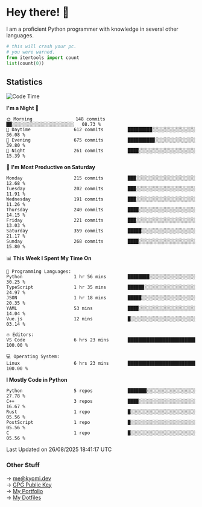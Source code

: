 # Hey there! 👋

I am a proficient Python programmer with knowledge in several other languages.

```py
# this will crash your pc.
# you were warned.
from itertools import count
list(count(0))
```

## Statistics
<!--START_SECTION:waka-->
![Code Time](http://img.shields.io/badge/Code%20Time-1%2C909%20hrs%2058%20mins-blue)

**I'm a Night 🦉** 

```text
🌞 Morning                148 commits         ██░░░░░░░░░░░░░░░░░░░░░░░   08.73 % 
🌆 Daytime                612 commits         █████████░░░░░░░░░░░░░░░░   36.08 % 
🌃 Evening                675 commits         ██████████░░░░░░░░░░░░░░░   39.80 % 
🌙 Night                  261 commits         ████░░░░░░░░░░░░░░░░░░░░░   15.39 % 
```
📅 **I'm Most Productive on Saturday** 

```text
Monday                   215 commits         ███░░░░░░░░░░░░░░░░░░░░░░   12.68 % 
Tuesday                  202 commits         ███░░░░░░░░░░░░░░░░░░░░░░   11.91 % 
Wednesday                191 commits         ███░░░░░░░░░░░░░░░░░░░░░░   11.26 % 
Thursday                 240 commits         ████░░░░░░░░░░░░░░░░░░░░░   14.15 % 
Friday                   221 commits         ███░░░░░░░░░░░░░░░░░░░░░░   13.03 % 
Saturday                 359 commits         █████░░░░░░░░░░░░░░░░░░░░   21.17 % 
Sunday                   268 commits         ████░░░░░░░░░░░░░░░░░░░░░   15.80 % 
```


📊 **This Week I Spent My Time On** 

```text
💬 Programming Languages: 
Python                   1 hr 56 mins        ████████░░░░░░░░░░░░░░░░░   30.25 % 
TypeScript               1 hr 35 mins        ██████░░░░░░░░░░░░░░░░░░░   24.97 % 
JSON                     1 hr 18 mins        █████░░░░░░░░░░░░░░░░░░░░   20.35 % 
YAML                     53 mins             ████░░░░░░░░░░░░░░░░░░░░░   14.04 % 
Vue.js                   12 mins             █░░░░░░░░░░░░░░░░░░░░░░░░   03.14 % 

🔥 Editors: 
VS Code                  6 hrs 23 mins       █████████████████████████   100.00 % 

💻 Operating System: 
Linux                    6 hrs 23 mins       █████████████████████████   100.00 % 
```

**I Mostly Code in Python** 

```text
Python                   5 repos             ███████░░░░░░░░░░░░░░░░░░   27.78 % 
C++                      3 repos             ████░░░░░░░░░░░░░░░░░░░░░   16.67 % 
Rust                     1 repo              █░░░░░░░░░░░░░░░░░░░░░░░░   05.56 % 
PostScript               1 repo              █░░░░░░░░░░░░░░░░░░░░░░░░   05.56 % 
C                        1 repo              █░░░░░░░░░░░░░░░░░░░░░░░░   05.56 % 
```




 Last Updated on 26/08/2025 18:41:17 UTC
<!--END_SECTION:waka-->

### Other Stuff

→ [me@kyomi.dev](mailto:me@kyomi.dev)\
→ [GPG Public Key](https://github.com/bitterteriyaki.gpg)\
→ [My Portfolio](https://kyomi.dev)\
→ [My Dotfiles](https://github.com/bitterteriyaki/dotfiles)
